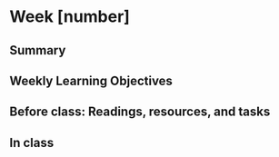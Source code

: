 # Week [number]


## Summary
 

## Weekly Learning Objectives
 

## Before class: Readings, resources, and tasks
 

## In class